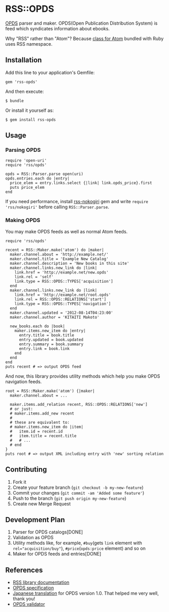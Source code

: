 RSS::OPDS
=========

[OPDS][opds] parser and maker.
OPDS(Open Publication Distribution System) is feed which syndicates information about ebooks.

[opds]:http://opds-spec.org/specs/opds-catalog-1-1

Why "RSS" rather than "Atom"? Because [class for Atom](http://apidock.com/ruby/v1_9_2_180/RSS/Atom) bundled with Ruby uses RSS namespace.

Installation
------------

Add this line to your application's Gemfile:

    gem 'rss-opds'

And then execute:

    $ bundle

Or install it yourself as:

    $ gem install rss-opds

Usage
-----

### Parsing OPDS

    require 'open-uri'
    require 'rss/opds'
    
    opds = RSS::Parser.parse open(uri)
    opds.entries.each do |entry|
      price_elem = entry.links.select {|link| link.opds_price}.first
      puts price_elem
    end

If you need performance, install [rss-nokogiri][rss-nokogiri] gem and write `require 'rss/nokogiri'`
before calling `RSS::Parser.parse`.

[rss-nokogiri]: https://rubygems.org/gems/rss-nokogiri

### Making OPDS

You may make OPDS feeds as well as normal Atom feeds.

    require 'rss/opds'
    
    recent = RSS::Maker.make('atom') do |maker|
      maker.channel.about = 'http://example.net/'
      maker.channel.title = 'Example New Catalog'
      maker.channel.description = 'New books in this site'
      maker.channel.links.new_link do |link|
        link.href = 'http://example.net/new.opds'
        link.rel = 'self'
        link.type = RSS::OPDS::TYPES['acquisition']
      end
      maker.channel.links.new_link do |link|
        link.href = 'http://example.net/root.opds'
        link.rel = RSS::OPDS::RELATIONS['start']
        link.type = RSS::OPDS::TYPES['navigation']
      end
      maker.channel.updated = '2012-08-14T04:23:00'
      maker.channel.author = 'KITAITI Makoto'
    
      new_books.each do |book|
        maker.items.new_item do |entry|
          entry.title = book.title
          entry.updated = book.updated
          entry.summary = book.summary
          entry.link = book.link
        end
      end
    end
    puts recent # => output OPDS feed

And now, this library provides utility methods which help you make OPDS navigation feeds.

    root = RSS::Maker.make('atom') {|maker|
      maker.channel.about = ...
    
      maker.items.add_relation recent, RSS::OPDS::RELATIONS['new']
      # or just:
      # maker.items.add_new recent
      # 
      # these are equivalent to:
      # maker.items.new_item do |item|
      #   item.id = recent.id
      #   item.title = recent.title
      #   # ...
      # end
    }
    puts root # => output XML including entry with 'new' sorting relation

Contributing
------------

1. Fork it
2. Create your feature branch (`git checkout -b my-new-feature`)
3. Commit your changes (`git commit -am 'Added some feature'`)
4. Push to the branch (`git push origin my-new-feature`)
5. Create new Merge Request

Development Plan
----------------

1. Parser for OPDS catalogs[DONE]
2. Validation as OPDS
3. Utility methods like, for example, `#buy`(gets `link` element with `rel="acquisition/buy"`), `#price`(`opds:price` element) and so on
4. Maker for OPDS feeds and entries[DONE]

References
----------

* [RSS library documentation](http://www.cozmixng.org/~rwiki/?cmd=view;name=RSS+Parser)
* [OPDS specification](http://opds-spec.org/specs/)
* [Japanese translation](http://www.kzakza.com/opds/opds1_0_jpn.html) for OPDS version 1.0. That helped me very well, thank you!
* [OPDS validator](https://github.com/zetaben/opds-validator)
